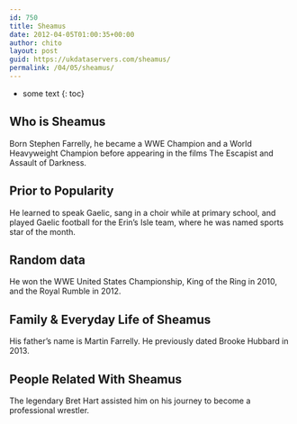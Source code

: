 ```yaml
---
id: 750
title: Sheamus
date: 2012-04-05T01:00:35+00:00
author: chito
layout: post
guid: https://ukdataservers.com/sheamus/
permalink: /04/05/sheamus/
---
```


* some text
{: toc}
          
          
## Who is  Sheamus
                  
                  
                  
Born Stephen Farrelly, he became a WWE Champion and a World Heavyweight Champion before appearing in the films The Escapist and Assault of Darkness. 
                  
                
                
                
## Prior to Popularity 
                  
                  
                  
He learned to speak Gaelic, sang in a choir while at primary school, and played Gaelic football for the Erin&#8217;s Isle team, where he was named sports star of the month. 
                  
                
                
                
## Random data 
                  
                  
                  
He won the WWE United States Championship, King of the Ring in 2010, and the Royal Rumble in 2012.
                  
                
                
                
## Family & Everyday Life of Sheamus
                  
                  
                  
His father&#8217;s name is Martin Farrelly. He previously dated Brooke Hubbard in 2013.
                  
                
                
                
## People Related With  Sheamus
                  
                  
                  
The legendary Bret Hart assisted him on his journey to become a professional wrestler.
                  
                
              
            
          
          
          
    
    
  
